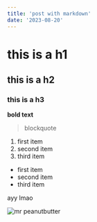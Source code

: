 ```yaml
---
title: 'post with markdown'
date: '2023-08-20'
---
```


# this is a h1
## this is a h2
### this is a h3

**bold text**

> blockquote

1. first item
2. second item
3. third item

- first item
- second item
- third item

ayy lmao

![mr peanutbutter](/images/mr-peanutbutter.png)

